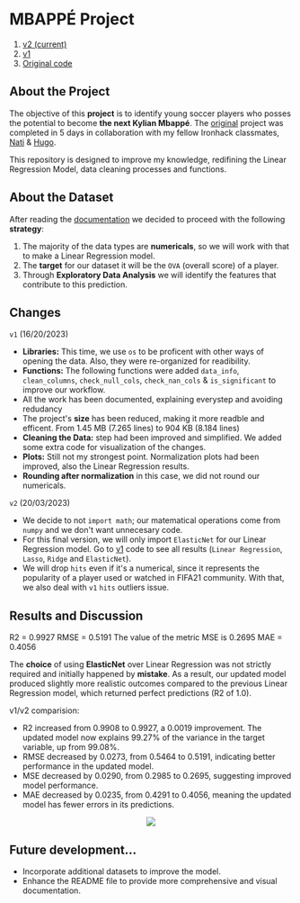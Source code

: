 # MBAPPÉ Project
1. [v2 (current)](https://github.com/isi-mube/mbappe-project/blob/main/notebook/project-mbapp%C3%A9.ipynb)
2. [v1](https://github.com/isi-mube/iron-labs/tree/main/project-mbappe)
3. [Original code](https://github.com/isi-mube/data_mid_bootcamp_project_FIFA_MoneyBall)

## About the Project
The objective of this **project** is to identify young soccer players who posses the potential to become **the next Kylian Mbappé**. The [original](https://github.com/isi-mube/data_mid_bootcamp_project_FIFA_MoneyBall) project was completed in 5 days in collaboration with my fellow Ironhack classmates, [Nati](https://github.com/natnaelfe) & [Hugo](https://github.com/HugoIronhack).

This repository is designed to improve my knowledge, redifining the Linear Regression Model, data cleaning processes and functions.

## About the Dataset
After reading the [documentation](https://www.kaggle.com/datasets/ekrembayar/fifa-21-complete-player-dataset?select=fifa21_male2.csv) we decided to proceed with the following **strategy**:

1. The majority of the data types are **numericals**, so we will work with that to make a Linear Regression model.
2. The **target** for our dataset it will be the `OVA` (overall score) of a player.
3. Through **Exploratory Data Analysis** we will identify the features that contribute to this prediction.

## Changes
`v1` (16/20/2023)
* **Libraries:** This time, we use `os` to be proficent with other ways of opening the data. Also, they were re-organized for readibility.
* **Functions:** The following functions were added `data_info`, `clean_columns`, `check_null_cols`, `check_nan_cols` & `is_significant` to improve our workflow.
* All the work has been documented, explaining everystep and avoiding redudancy
* The project's **size** has been reduced, making it more readble and efficent. From 1.45 MB (7.265 lines) to 904 KB (8.184 lines)
* **Cleaning the Data:** step had been improved and simplified. We added some extra code for visualization of the changes.
* **Plots:** Still not my strongest point. Normalization plots had been improved, also the Linear Regression results.
* **Rounding after normalization** in this case, we did not round our numericals.

`v2` (20/03/2023)
* We decide to not `import math`; our matematical operations come from `numpy` and we don't want unnecesary code.
* For this final version, we will only import `ElasticNet` for our Linear Regression model. Go to [v1](https://github.com/isi-mube/iron-labs/tree/main/project-mbappe) code to see all results (`Linear Regression`, `Lasso`, `Ridge` and `ElasticNet`).
* We will drop `hits` even if it's a numerical, since it represents the popularity of a player used or watched in FIFA21 community. With that, we also deal with `v1` `hits` outliers issue.

## Results and Discussion
R2 =  0.9927
RMSE =  0.5191
The value of the metric MSE is  0.2695
MAE =  0.4056

The **choice** of using **ElasticNet** over Linear Regression was not strictly required and initially happened by **mistake**. As a result, our updated model produced slightly more realistic outcomes compared to the previous Linear Regression model, which returned perfect predictions (R2 of 1.0).

v1/v2 comparision:
* R2 increased from 0.9908 to 0.9927, a 0.0019 improvement. The updated model now explains 99.27% of the variance in the target variable, up from 99.08%.
* RMSE decreased by 0.0273, from 0.5464 to 0.5191, indicating better performance in the updated model.
* MSE decreased by 0.0290, from 0.2985 to 0.2695, suggesting improved model performance.
* MAE decreased by 0.0235, from 0.4291 to 0.4056, meaning the updated model has fewer errors in its predictions.

<p align="center">
  <img src="https://i.ibb.co/4MWRKCs/226477449-8d283183-59e7-4352-b190-18b88a88d889.png"/>
</p>

## Future development...
* Incorporate additional datasets to improve the model.
* Enhance the README file to provide more comprehensive and visual documentation.
